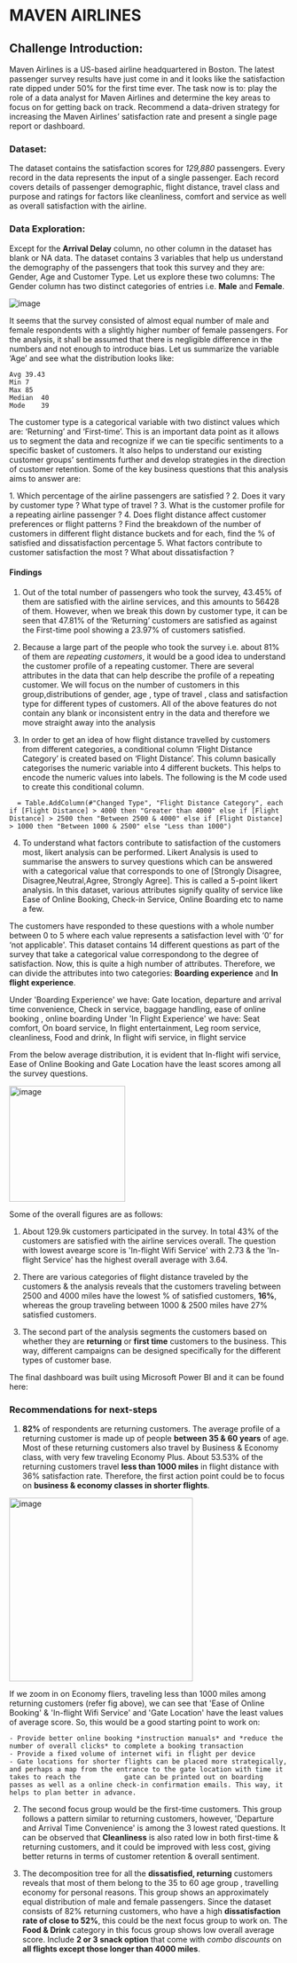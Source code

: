 # MAVEN AIRLINES 
## Challenge Introduction:
<p class="text-justify">
Maven Airlines is a US-based airline headquartered in Boston. The latest passenger survey results have just come in and it looks like the satisfaction rate dipped under 50% for the first time ever. The task now is to: play the role of a data analyst for Maven Airlines and determine the key areas to focus on for getting back on track. Recommend a data-driven strategy for increasing the Maven Airlines’ satisfaction rate and present a single page report or dashboard.
</p>

### Dataset:
The dataset contains the satisfaction scores for *129,880* passengers. Every record in the data represents the input of a single passenger. 
Each record covers details of passenger demographic, flight distance, travel class and purpose and ratings for factors like cleanliness, comfort and service 
as well as overall satisfaction with the airline.
### Data Exploration:
Except for the **Arrival Delay** column, no other column in the dataset has blank or NA data. 
The dataset contains 3 variables that help us understand the demography of the passengers that took this survey and they are: Gender, Age and Customer Type. 
Let us explore these two columns:
The Gender column has two distinct categories of entries i.e. **Male** and **Female**.

![image](https://user-images.githubusercontent.com/54994083/178721038-9da28f78-13f0-45af-8542-e1ea692593fe.png)

It seems that the survey consisted of almost equal number of male and female respondents with a slightly higher number of female passengers. For the analysis, it shall be assumed that there is negligible difference in the numbers and not enough to introduce bias. 
Let us summarize the variable ‘Age’ and see what the distribution looks like: 
````
Avg	39.43
Min	7
Max	85
Median	40
Mode	39
````
<p class="text-justify">
The customer type is a categorical variable with two distinct values which are: ‘Returning’ and ‘First-time’. This is an important data point as it allows us to segment the data and recognize if we can tie specific sentiments to a specific basket of customers. It also helps to understand our existing customer groups’ sentiments further and develop strategies in the direction of customer retention. Some of the key business questions that this analysis aims to answer are:
</p>
1.  Which percentage of the airline passengers are satisfied ? 
2.  Does it vary by customer type ? What type of travel ?
3.  What is the customer profile for a repeating airline passenger ?
4.  Does flight distance affect customer preferences or flight patterns ? Find the breakdown of the number of customers in different flight distance buckets and for each, find the % of satisfied and dissatisfaction percentage
5.  What factors contribute to customer satisfaction the most ? What about dissatisfaction ?

#### Findings

1.  Out of the total number of passengers who took the survey, 43.45% of them are satisfied with the airline services, and this amounts to 56428 of them. However, when we break this down by customer type, it can be seen that 47.81% of the ‘Returning’ customers are satisfied as against the First-time pool showing a 23.97% of customers satisfied.
2.  Because a large part of the people who took the survey i.e. about 81% of them are *repeating customers*, it would be a good idea to understand the customer profile of a repeating customer. There are several attributes in the data that can help describe the profile of a repeating customer. We will focus on the number of customers in this group,distributions of gender, age , type of travel , class and satisfaction type for different types of customers. All of the above features do not contain any blank or inconsistent entry in the data and therefore we move straight away into the analysis

3.  In order to get an idea of how flight distance travelled by customers from different categories, a conditional column ‘Flight Distance Category’ is created based on ‘Flight Distance’. This column basically categorises the numeric variable into 4 different buckets. This helps to encode the numeric values into labels.
The following is the M code used to create this conditional column.
````
  = Table.AddColumn(#"Changed Type", "Flight Distance Category", each if [Flight Distance] > 4000 then "Greater than 4000" else if [Flight Distance] > 2500 then "Between 2500 & 4000" else if [Flight Distance] > 1000 then "Between 1000 & 2500" else "Less than 1000")
````
4.  To understand what factors contribute to satisfaction of the customers most, likert analysis can be performed. Likert Analysis is used to summarise the answers to survey questions which can be answered with a categorical value that corresponds to one of [Strongly Disagree, Disagree,Neutral,Agree, Strongly Agree]. This is called a 5-point likert analysis. In this dataset, various attributes signify quality of service like Ease of Online Booking, Check-in Service, Online Boarding etc to name a few. 

The customers have responded to these questions with a whole number between 0 to 5 where each value represents a satisfaction level with ‘0’ for ‘not applicable'. This dataset contains 14 different questions as part of the survey that take a categorical value correspondong to the degree of satisfaction. Now, this is quite a high number of attributes. Therefore, we can divide the attributes into two categories: **Boarding experience** and **In flight experience**.

Under 'Boarding Experience' we have: Gate location, departure and arrival time convenience, Check in service, baggage handling, ease of online booking , online boarding
Under 'In Flight Experience' we have: Seat comfort, On board service, In flight entertainment, Leg room service, cleanliness, Food and drink, In flight wifi service, in flight service

From the below average distribution, it is evident that In-flight wifi service, Ease of Online Booking and Gate Location have the least scores among all the survey questions. 

<img width="209" alt="image" src="https://user-images.githubusercontent.com/54994083/178770557-db3e5395-0906-4a2d-8313-b0652ad8c4a6.png">

Some of the overall figures are as follows:

1.  About 129.9k customers participated in the survey. In total 43% of the customers are satisfied with the airline services overall. The question with lowest avearge score is 'In-flight Wifi Service' with 2.73 & the 'In-flight Service' has the highest overall average with 3.64. 

2.  There are various categories of flight distance traveled by the customers & the analysis reveals that the customers traveling between 2500 and 4000 miles have the lowest % of satisfied customers, **16%**, whereas the group traveling between 1000 & 2500 miles have 27% satisfied customers. 

3.  The second part of the analysis segments the customers based on whether they are **returning** or **first time** customers to the business. This way, different campaigns can be designed specifically for the different types of customer base.

The final dashboard was built using Microsoft Power BI and it can be found here:
### Recommendations for next-steps
1.  **82%** of respondents are returning customers. The average profile of a returning customer is made up of people **between 35 & 60 years** of age. Most of these returning customers also travel by Business & Economy class, with very few traveling Economy Plus. About 53.53% of the returning customers travel **less than 1000 miles** in flight distance with 36% satisfaction rate. Therefore, the first action point could be to focus on **business & economy classes in shorter flights**. 
<img width="331" alt="image" src="https://user-images.githubusercontent.com/54994083/178770762-858f6b6c-e366-4e96-a861-ab93eb3af997.png">
<p text-align="justify">
If we zoom in on Economy fliers, traveling less than 1000 miles among returning customers (refer fig above), we can see that 'Ease of Online Booking' & 'In-flight Wifi Service' and 'Gate Location' have the least values of average score. So,  this would be a good starting point to work on:
  
    - Provide better online booking *instruction manuals* and *reduce the number of overall clicks* to complete a booking transaction
    - Provide a fixed volume of internet wifi in flight per device
    - Gate locations for shorter flights can be placed more strategically, and perhaps a map from the entrance to the gate location with time it takes to reach the           gate can be printed out on boarding passes as well as a online check-in confirmation emails. This way, it helps to plan better in advance.
   
2.  The second focus group would be the first-time customers. This group follows a pattern similar to returning customers, however, 'Departure and Arrival Time Convenience' is among the 3 lowest rated questions. It can be observed that **Cleanliness** is also rated low in both first-time & returning customers, and it could be improved with less cost, giving better returns in terms of customer retention & overall sentiment. 

3.  The decomposition tree for all the **dissatisfied, returning** customers reveals that most of them belong to the 35 to 60 age group , travelling economy for personal reasons. This group shows an approximately equal distribution of male and female passengers. Since the dataset consists of 82% returning customers, who have a high **dissatisfaction rate of close to 52%**, this could be the next focus group to work on. The **Food & Drink** category in this focus group shows low overall average score. Include **2 or 3 snack option** that come with *combo discounts* on **all flights except those longer than 4000 miles**.
